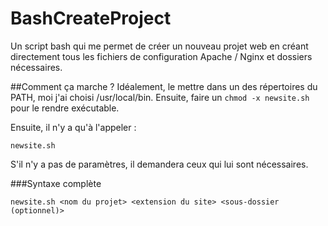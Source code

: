 BashCreateProject
=================

Un script bash qui me permet de créer un nouveau projet web en créant directement tous les fichiers de configuration Apache / Nginx et dossiers nécessaires.

##Comment ça marche ?
Idéalement, le mettre dans un des répertoires du PATH, moi j'ai choisi /usr/local/bin. Ensuite, faire un ```chmod -x newsite.sh``` pour le rendre exécutable.

Ensuite, il n'y a qu'à l'appeler :
```Shell
newsite.sh
```

S'il n'y a pas de paramètres, il demandera ceux qui lui sont nécessaires.

###Syntaxe complète
```Shell
newsite.sh <nom du projet> <extension du site> <sous-dossier (optionnel)>
```
